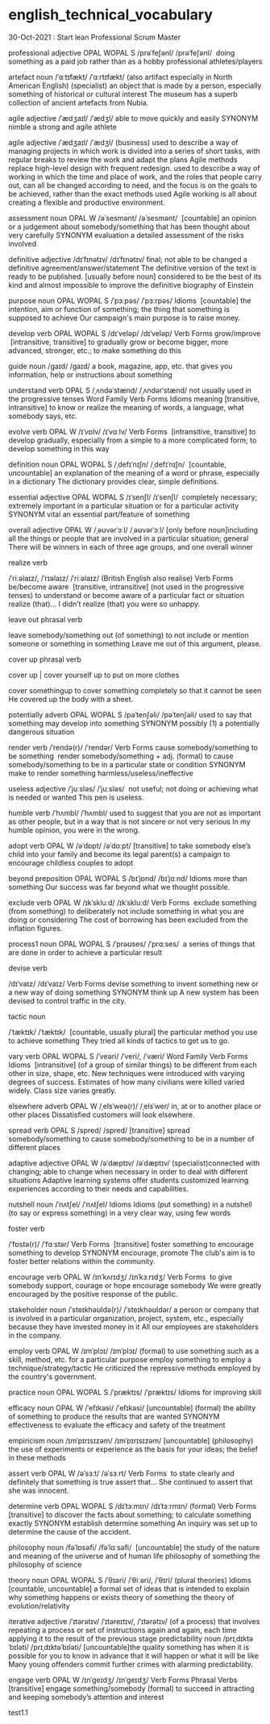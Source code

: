 # english_technical_vocabulary
30-Oct-2021 : Start lean Professional Scrum Master

professional adjective
OPAL WOPAL S
/prəˈfeʃənl/
/prəˈfeʃənl/
​ doing something as a paid job rather than as a hobby
professional athletes/players

artefact noun
/ˈɑːtɪfækt/
/ˈɑːrtɪfækt/
(also artifact especially in North American English)
(specialist)
​an object that is made by a person, especially something of historical or cultural interest
The museum has a superb collection of ancient artefacts from Nubia.

agile adjective
/ˈædʒaɪl/
/ˈædʒl/
​able to move quickly and easily
SYNONYM nimble
a strong and agile athlete

agile adjective
/ˈædʒaɪl/
/ˈædʒl/
​(business) used to describe a way of managing projects in which work is divided into a series of short tasks, with regular breaks to review the work and adapt the plans
Agile methods replace high-level design with frequent redesign.
used to describe a way of working in which the time and place of work, and the roles that people carry out, can all be changed according to need, and the focus is on the goals to be achieved, rather than the exact methods used
Agile working is all about creating a flexible and productive environment.

assessment noun
OPAL W
/əˈsesmənt/
/əˈsesmənt/
​ [countable] an opinion or a judgement about somebody/something that has been thought about very carefully
SYNONYM evaluation
a detailed assessment of the risks involved

definitive adjective
/dɪˈfɪnətɪv/
/dɪˈfɪnətɪv/
​final; not able to be changed
a definitive agreement/answer/statement
The definitive version of the text is ready to be published.
​[usually before noun] considered to be the best of its kind and almost impossible to improve
the definitive biography of Einstein

purpose noun
OPAL WOPAL S
/ˈpɜːpəs/
/ˈpɜːrpəs/
Idioms
​ [countable] the intention, aim or function of something; the thing that something is supposed to achieve
Our campaign's main purpose is to raise money.

develop verb
OPAL WOPAL S
/dɪˈveləp/
/dɪˈveləp/
Verb Forms
grow/improve
​ [intransitive, transitive] to gradually grow or become bigger, more advanced, stronger, etc.; to make something do this

guide noun
/ɡaɪd/
/ɡaɪd/
a book, magazine, app, etc. that gives you information, help or instructions about something

understand verb
OPAL S
/ˌʌndəˈstænd/
/ˌʌndərˈstænd/
not usually used in the progressive tenses
Word Family
Verb Forms
Idioms
meaning
​ [transitive, intransitive] to know or realize the meaning of words, a language, what somebody says, etc.

evolve verb
OPAL W
/ɪˈvɒlv/
/ɪˈvɑːlv/
Verb Forms
​ [intransitive, transitive] to develop gradually, especially from a simple to a more complicated form; to develop something in this way


definition noun
 OPAL WOPAL S
 /ˌdefɪˈnɪʃn/
 /ˌdefɪˈnɪʃn/
​  [countable, uncountable] an explanation of the meaning of a word or phrase, especially in a dictionary
The dictionary provides clear, simple definitions.

essential adjective
 OPAL WOPAL S
 /ɪˈsenʃl/
 /ɪˈsenʃl/
​  completely necessary; extremely important in a particular situation or for a particular activity
SYNONYM vital
an essential part/feature of something

overall adjective
 OPAL W
 /ˌəʊvərˈɔːl/
 /ˌəʊvərˈɔːl/
[only before noun]
​including all the things or people that are involved in a particular situation; general
There will be winners in each of three age groups, and one overall winner

realize verb
 
 /ˈriːəlaɪz/,  /ˈrɪəlaɪz/
 /ˈriːəlaɪz/
(British English also realise)
Verb Forms
be/become aware
​  [transitive, intransitive]
(not used in the progressive tenses)
to understand or become aware of a particular fact or situation
 realize (that)… I didn’t realize (that) you were so unhappy.

leave out phrasal verb
 
leave somebody/something out (of something)
to not include or mention someone or something in something
Leave me out of this argument, please.

cover up phrasal verb

cover up | cover yourself up
to put on more clothes

cover somethingup
to cover something completely so that it cannot be seen
He covered up the body with a sheet.

potentially adverb
 OPAL WOPAL S
 /pəˈtenʃəli/
 /pəˈtenʃəli/
​used to say that something may develop into something
SYNONYM possibly (1)
a potentially dangerous situation

render verb 
 /ˈrendə(r)/
 /ˈrendər/
Verb Forms
cause somebody/something to be something
​ render somebody/something + adj. (formal) to cause somebody/something to be in a particular state or condition
SYNONYM make
to render something harmless/useless/ineffective

useless adjective 
 /ˈjuːsləs/
 /ˈjuːsləs/
​ not useful; not doing or achieving what is needed or wanted
This pen is useless.

humble verb
 /ˈhʌmbl/
 /ˈhʌmbl/
 used to suggest that you are not as important as other people, but in a way that is not sincere or not very serious
In my humble opinion, you were in the wrong.

adopt verb
 OPAL W
 /əˈdɒpt/
 /əˈdɑːpt/
​[transitive] to take somebody else’s child into your family and become its legal parent(s)
a campaign to encourage childless couples to adopt

beyond preposition
 OPAL WOPAL S
 /bɪˈjɒnd/
 /bɪˈjɑːnd/
Idioms
more than something
Our success was far beyond what we thought possible.

exclude verb
 OPAL W
 /ɪkˈskluːd/
 /ɪkˈskluːd/
Verb Forms
​ exclude something (from something) to deliberately not include something in what you are doing or considering
The cost of borrowing has been excluded from the inflation figures.

process1 noun
 OPAL WOPAL S
 /ˈprəʊses/
 /ˈprɑːses/
​  a series of things that are done in order to achieve a particular result

devise verb
 
 /dɪˈvaɪz/
 /dɪˈvaɪz/
Verb Forms
​devise something to invent something new or a new way of doing something
SYNONYM think up
A new system has been devised to control traffic in the city.

tactic noun
 
 /ˈtæktɪk/
 /ˈtæktɪk/
​ [countable, usually plural] the particular method you use to achieve something
They tried all kinds of tactics to get us to go.

vary verb
 OPAL WOPAL S
 /ˈveəri/
 /ˈveri/,  /ˈværi/
Word Family
Verb Forms
Idioms
​  [intransitive] (of a group of similar things) to be different from each other in size, shape, etc.
New techniques were introduced with varying degrees of success.
Estimates of how many civilians were killed varied widely.
Class size varies greatly.

elsewhere adverb
 OPAL W
 /ˌelsˈweə(r)/
 /ˌelsˈwer/
​in, at or to another place or other places
Dissatisfied customers will look elsewhere.

spread verb
 OPAL S
 /spred/
 /spred/
 [transitive] spread somebody/something to cause somebody/something to be in a number of different places

adaptive adjective
OPAL W
/əˈdæptɪv/
/əˈdæptɪv/
(specialist)
​connected with changing; able to change when necessary in order to deal with different situations
Adaptive learning systems offer students customized learning experiences according to their needs and capabilities.

nutshell noun
/ˈnʌtʃel/
/ˈnʌtʃel/
Idioms
Idioms
(put something) in a nutshell
​(to say or express something) in a very clear way, using few words

foster verb
 
 /ˈfɒstə(r)/
 /ˈfɑːstər/
Verb Forms
​ [transitive] foster something to encourage something to develop
SYNONYM encourage, promote
The club's aim is to foster better relations within the community.

encourage verb
 OPAL W
 /ɪnˈkʌrɪdʒ/
 /ɪnˈkɜːrɪdʒ/
Verb Forms
​  to give somebody support, courage or hope
 encourage somebody We were greatly encouraged by the positive response of the public.

stakeholder noun
/ˈsteɪkhəʊldə(r)/
/ˈsteɪkhəʊldər/
​a person or company that is involved in a particular organization, project, system, etc., especially because they have invested money in it
All our employees are stakeholders in the company.

employ verb
 OPAL W
 /ɪmˈplɔɪ/
 /ɪmˈplɔɪ/
 (formal) to use something such as a skill, method, etc. for a particular purpose
 employ something to employ a technique/strategy/tactic
He criticized the repressive methods employed by the country's government.

practice noun
 OPAL WOPAL S
 /ˈpræktɪs/
 /ˈpræktɪs/
Idioms
for improving skill

efficacy noun
OPAL W
 /ˈefɪkəsi/
 /ˈefɪkəsi/
[uncountable] (formal)
​the ability of something to produce the results that are wanted
SYNONYM effectiveness
to evaluate the efficacy and safety of the treatment

empiricism noun
 /ɪmˈpɪrɪsɪzəm/
 /ɪmˈpɪrɪsɪzəm/
[uncountable] (philosophy)
​the use of experiments or experience as the basis for your ideas; the belief in these methods

assert verb
 OPAL W
 /əˈsɜːt/
 /əˈsɜːrt/
Verb Forms
​ to state clearly and definitely that something is true
 assert that… She continued to assert that she was innocent.

determine verb
 OPAL WOPAL S
 /dɪˈtɜːmɪn/
 /dɪˈtɜːrmɪn/
(formal)
Verb Forms
​  [transitive] to discover the facts about something; to calculate something exactly
SYNONYM establish
 determine something An inquiry was set up to determine the cause of the accident.
 
philosophy noun 
 /fəˈlɒsəfi/
 /fəˈlɑːsəfi/
​  [uncountable] the study of the nature and meaning of the universe and of human life
 philosophy of something the philosophy of science

theory noun
 OPAL WOPAL S
 /ˈθɪəri/
 /ˈθiːəri/,  /ˈθɪri/
(plural theories)
Idioms
​  [countable, uncountable] a formal set of ideas that is intended to explain why something happens or exists
 theory of something the theory of evolution/relativity

iterative adjective
 /ˈɪtərətɪv/
 /ˈɪtəreɪtɪv/,  /ˈɪtərətɪv/
​(of a process) that involves repeating a process or set of instructions again and again, each time applying it to the result of the previous stage
predictability noun
 /prɪˌdɪktəˈbɪləti/
 /prɪˌdɪktəˈbɪləti/
[uncountable]
​the quality something has when it is possible for you to know in advance that it will happen or what it will be like
Many young offenders commit further crimes with alarming predictability.

engage verb
 OPAL W
 /ɪnˈɡeɪdʒ/
 /ɪnˈɡeɪdʒ/
Verb Forms
Phrasal Verbs
​  [transitive] engage something/somebody (formal) to succeed in attracting and keeping somebody’s attention and interest

test1.1